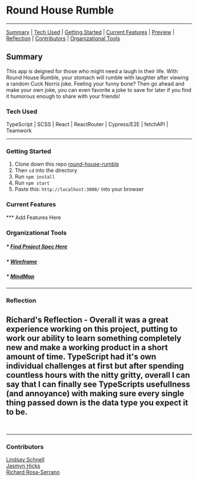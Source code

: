 # Round House Rumble

---

[Summary](#summary) |
[Tech Used](#tech-used) |
[Getting Started](#getting-started) |
[Current Features](#current-features) |
[Preview](#preview) |
[Reflection](#reflection) |
[Contributors](#contributors) |
[Organizational Tools](#organizational-tools)

## Summary

This app is deigned for those who might need a laugh in their life. With Round House Rumble, your stomach will rumble with laughter after viewing a random Cuck Norris joke. Feeling your funny bone? Then go ahead and make your own joke, you can even favorite a joke to save for later if you find it humorous enough to share with your friends!

### Tech Used

TypeScript | SCSS | React | ReactRouter | Cypress/E2E | fetchAPI | Teamwork 

---

### Getting Started

1. Clone down this repo [round-house-rumble](https://github.com/lschnell8/Round-House-Rumble)
2. Then ```cd``` into the directory
3. Run ```npm install```
4. Run ```npm start```
5. Paste this: ```http://localhost:3000/``` into your browser


### Current Features

*** Add Features Here

###  Organizational Tools

##### * [Find Project Spec Here](https://frontend.turing.edu/projects/module-3/stretch.html)
##### * [Wireframe](https://www.figma.com/file/6UUNDeOpmmCTYeONqtp3mu/Stretch-Tech)
##### * [MindMap](https://miro.com/app/board/uXjVOL51QIQ=/)

---

### Reflection


## Richard's Reflection - Overall it was a great experience working on this project, putting to work our ability to learn something completely new and make a working product in a short amount of time. TypeScript had it's own individual challenges at first but after spending countless hours with the nitty gritty, overall I can say that I can finally see TypeScripts usefullness (and annoyance) with making sure every single thing passed down is the data type you expect it to be. 

<br>

---
### Contributors

[Lindsay Schnell](https://github.com/lschnell8) <br>
[Jasmyn Hicks](https://github.com/jasmyn2244) <br>
[Richard Rosa-Serrano](https://github.com/RosaTheDev) <br>
